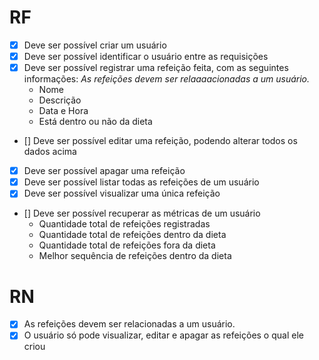 # RF

- [x] Deve ser possível criar um usuário
- [x] Deve ser possível identificar o usuário entre as requisições
- [x] Deve ser possível registrar uma refeição feita, com as seguintes informações:
      _As refeições devem ser relaaaacionadas a um usuário._
  - Nome
  - Descrição
  - Data e Hora
  - Está dentro ou não da dieta
- [] Deve ser possível editar uma refeição, podendo alterar todos os dados acima
- [x] Deve ser possível apagar uma refeição
- [x] Deve ser possível listar todas as refeições de um usuário
- [x] Deve ser possível visualizar uma única refeição
- [] Deve ser possível recuperar as métricas de um usuário
  - Quantidade total de refeições registradas
  - Quantidade total de refeições dentro da dieta
  - Quantidade total de refeições fora da dieta
  - Melhor sequência de refeições dentro da dieta

# RN

- [x] As refeições devem ser relacionadas a um usuário.
- [x] O usuário só pode visualizar, editar e apagar as refeições o qual ele criou

